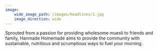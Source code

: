 ```yaml
---
image:
    wide_image_path: /images/headlines/1.jpg
    image_direction: wide
---
```

Sprouted from a passion for providing wholesome muesli to friends and family, Hanmade Homemade aims to provide the community with sustainable, nutritious and scrumptious ways to fuel your morning.